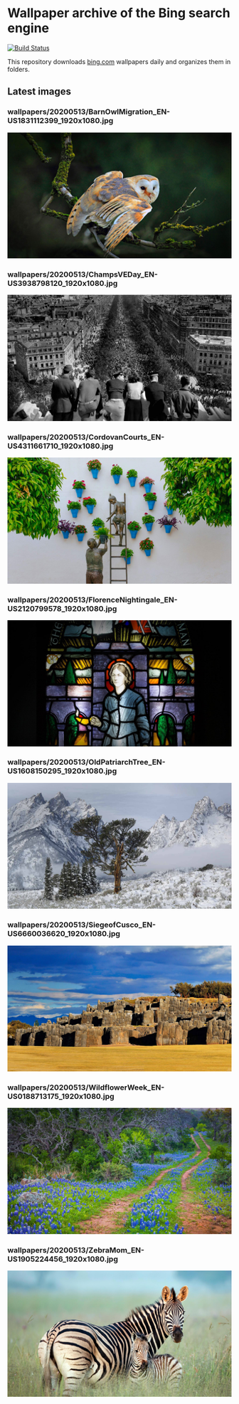 # Wallpaper archive of the Bing search engine

[![Build Status](https://travis-ci.org/kijart/bing-daily-images-dl.svg?branch=wallpapers)](https://travis-ci.org/kijart/bing-daily-images-dl)

This repository downloads [bing.com](https://www.bing.com) wallpapers daily and organizes them in folders.

## Latest images

<!-- Wallpapers -->

### wallpapers/20200513/BarnOwlMigration_EN-US1831112399_1920x1080.jpg

![wallpapers/20200513/BarnOwlMigration_EN-US1831112399_1920x1080.jpg](wallpapers/20200513/BarnOwlMigration_EN-US1831112399_1920x1080.jpg)

### wallpapers/20200513/ChampsVEDay_EN-US3938798120_1920x1080.jpg

![wallpapers/20200513/ChampsVEDay_EN-US3938798120_1920x1080.jpg](wallpapers/20200513/ChampsVEDay_EN-US3938798120_1920x1080.jpg)

### wallpapers/20200513/CordovanCourts_EN-US4311661710_1920x1080.jpg

![wallpapers/20200513/CordovanCourts_EN-US4311661710_1920x1080.jpg](wallpapers/20200513/CordovanCourts_EN-US4311661710_1920x1080.jpg)

### wallpapers/20200513/FlorenceNightingale_EN-US2120799578_1920x1080.jpg

![wallpapers/20200513/FlorenceNightingale_EN-US2120799578_1920x1080.jpg](wallpapers/20200513/FlorenceNightingale_EN-US2120799578_1920x1080.jpg)

### wallpapers/20200513/OldPatriarchTree_EN-US1608150295_1920x1080.jpg

![wallpapers/20200513/OldPatriarchTree_EN-US1608150295_1920x1080.jpg](wallpapers/20200513/OldPatriarchTree_EN-US1608150295_1920x1080.jpg)

### wallpapers/20200513/SiegeofCusco_EN-US6660036620_1920x1080.jpg

![wallpapers/20200513/SiegeofCusco_EN-US6660036620_1920x1080.jpg](wallpapers/20200513/SiegeofCusco_EN-US6660036620_1920x1080.jpg)

### wallpapers/20200513/WildflowerWeek_EN-US0188713175_1920x1080.jpg

![wallpapers/20200513/WildflowerWeek_EN-US0188713175_1920x1080.jpg](wallpapers/20200513/WildflowerWeek_EN-US0188713175_1920x1080.jpg)

### wallpapers/20200513/ZebraMom_EN-US1905224456_1920x1080.jpg

![wallpapers/20200513/ZebraMom_EN-US1905224456_1920x1080.jpg](wallpapers/20200513/ZebraMom_EN-US1905224456_1920x1080.jpg)

